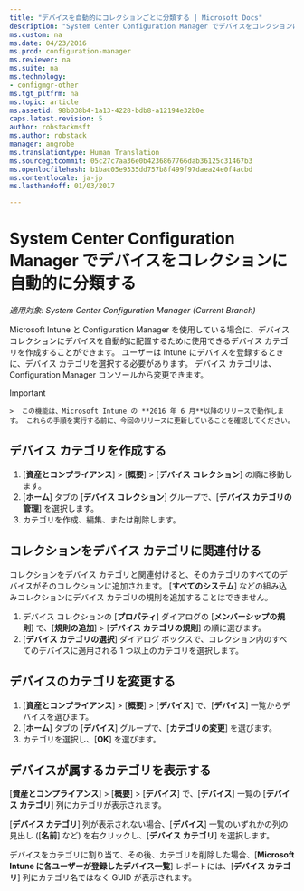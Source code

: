 ```yaml
---
title: "デバイスを自動的にコレクションごとに分類する | Microsoft Docs"
description: "System Center Configuration Manager でデバイスをコレクションに自動的に分類します。"
ms.custom: na
ms.date: 04/23/2016
ms.prod: configuration-manager
ms.reviewer: na
ms.suite: na
ms.technology:
- configmgr-other
ms.tgt_pltfrm: na
ms.topic: article
ms.assetid: 98b038b4-1a13-4228-bdb8-a12194e32b0e
caps.latest.revision: 5
author: robstackmsft
ms.author: robstack
manager: angrobe
ms.translationtype: Human Translation
ms.sourcegitcommit: 05c27c7aa36e0b4236867766dab36125c31467b3
ms.openlocfilehash: b1bac05e9335dd757b8f499f97daea24e0f4acbd
ms.contentlocale: ja-jp
ms.lasthandoff: 01/03/2017

---
```

# <a name="automatically-categorize-devices-into-collections-with-system-center-configuration-manager"></a>System Center Configuration Manager でデバイスをコレクションに自動的に分類する

*適用対象: System Center Configuration Manager (Current Branch)*

Microsoft Intune と Configuration Manager を使用している場合に、デバイス コレクションにデバイスを自動的に配置するために使用できるデバイス カテゴリを作成することができます。 ユーザーは Intune にデバイスを登録するときに、デバイス カテゴリを選択する必要があります。 デバイス カテゴリは、Configuration Manager コンソールから変更できます。

> [!IMPORTANT]  
    >  この機能は、Microsoft Intune の **2016 年 6 月**以降のリリースで動作します。 これらの手順を実行する前に、今回のリリースに更新していることを確認してください。

## <a name="create-device-categories"></a>デバイス カテゴリを作成する

1.  [**資産とコンプライアンス**] > [**概要**] > [**デバイス コレクション**] の順に移動します。
2.  [**ホーム**] タブの [**デバイス コレクション**] グループで、[**デバイス カテゴリの管理**] を選択します。
3.  カテゴリを作成、編集、または削除します。

## <a name="associate-a-collection-with-a-device-category"></a>コレクションをデバイス カテゴリに関連付ける

コレクションをデバイス カテゴリと関連付けると、そのカテゴリのすべてのデバイスがそのコレクションに追加されます。 [**すべてのシステム**] などの組み込みコレクションにデバイス カテゴリの規則を追加することはできません。

1.  デバイス コレクションの [**プロパティ**] ダイアログの [**メンバーシップの規則**] で、[**規則の追加**] > [**デバイス カテゴリの規則**] の順に選びます。
2.  [**デバイス カテゴリの選択**] ダイアログ ボックスで、コレクション内のすべてのデバイスに適用される 1 つ以上のカテゴリを選択します。

## <a name="change-the-category-of-a-device"></a>デバイスのカテゴリを変更する

1.  [**資産とコンプライアンス**] > [**概要**] > [**デバイス**] で、[**デバイス**] 一覧からデバイスを選びます。
2.  [**ホーム**] タブの [**デバイス**] グループで、[**カテゴリの変更**] を選びます。
3.  カテゴリを選択し、[**OK**] を選びます。

## <a name="view-which-category-a-device-belongs-to"></a>デバイスが属するカテゴリを表示する

[**資産とコンプライアンス**] > [**概要**] > [**デバイス**] で、[**デバイス**] 一覧の [**デバイス カテゴリ**] 列にカテゴリが表示されます。

[**デバイス カテゴリ**] 列が表示されない場合、[**デバイス**] 一覧のいずれかの列の見出し ([**名前**] など) を右クリックし、[**デバイス カテゴリ**] を選択します。

デバイスをカテゴリに割り当て、その後、カテゴリを削除した場合、[**Microsoft Intune に各ユーザーが登録したデバイス一覧**] レポートには、[**デバイス カテゴリ**] 列にカテゴリ名ではなく GUID が表示されます。

